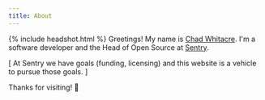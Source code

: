 ```yaml
---
title: About
---
```


{% include headshot.html %} Greetings! My name is [Chad
Whitacre](https://chadwhitacre.com/). I'm a software developer and the Head of
Open Source at [Sentry](https://sentry.io/welcome/).

[ At Sentry we have goals (funding, licensing) and this website is a vehicle to
pursue those goals. ]

Thanks for visiting! 💃
